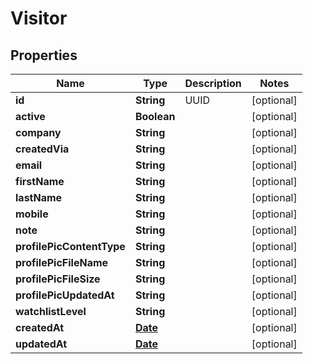 

# Visitor

## Properties

Name | Type | Description | Notes
------------ | ------------- | ------------- | -------------
**id** | **String** | UUID |  [optional]
**active** | **Boolean** |  |  [optional]
**company** | **String** |  |  [optional]
**createdVia** | **String** |  |  [optional]
**email** | **String** |  |  [optional]
**firstName** | **String** |  |  [optional]
**lastName** | **String** |  |  [optional]
**mobile** | **String** |  |  [optional]
**note** | **String** |  |  [optional]
**profilePicContentType** | **String** |  |  [optional]
**profilePicFileName** | **String** |  |  [optional]
**profilePicFileSize** | **String** |  |  [optional]
**profilePicUpdatedAt** | **String** |  |  [optional]
**watchlistLevel** | **String** |  |  [optional]
**createdAt** | [**Date**](Date.md) |  |  [optional]
**updatedAt** | [**Date**](Date.md) |  |  [optional]




